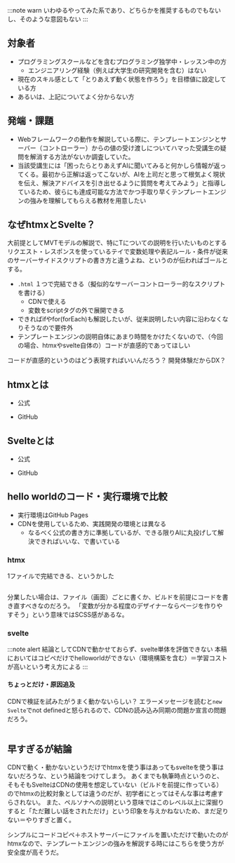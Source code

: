 :::note warn
いわゆるやってみた系であり、どちらかを推奨するものでもないし、そのような意図もない
:::

## 対象者
- プログラミングスクールなどを含むプログラミング独学中・レッスン中の方
  - エンジニアリング経験（例えば大学生の研究開発を含む）はない
- 現在のスキル感として「とりあえず動く状態を作ろう」を目標値に設定している方
- あるいは、上記についてよく分からない方

## 発端・課題
- Webフレームワークの動作を解説している際に、テンプレートエンジンとサーバー（コントローラー）からの値の受け渡しについてハマった受講生の疑問を解消する方法がないか調査していた。
- 当該受講生には「困ったらとりあえずAIに聞いてみると何かしら情報が返ってくる。最初から正解は返ってこないが、AIを上司だと思って根気よく現状を伝え、解決アドバイスを引き出せるように質問を考えてみよう」と指導しているため、彼らにも達成可能な方法でかつ手取り早くテンプレートエンジンの強みを理解してもらえる教材を用意したい

## なぜhtmxとSvelte？
大前提としてMVTモデルの解説で、特にTについての説明を行いたいものとする
リクエスト・レスポンスを使っているテイで変数処理や表記ルール・条件が従来のサーバーサイドスクリプトの書き方と違うよね、というのが伝わればゴールとする。

- `.html` １つで完結できる（擬似的なサーバーコントローラー的なスクリプトを書ける）
  - CDNで使える
  - 変数をscriptタグの外で展開できる
- できればifやfor(forEach)も解説したいが、従来説明したい内容に沿わなくなりそうなので要件外
- テンプレートエンジンの説明自体にあまり時間をかけたくないので、（今回の場合、htmxやsvelte自体の）コードが直感的であってほしい

コードが直感的というのはどう表現すればいいんだろう？
開発体験だからDX？

## htmxとは
- 公式



- GitHub



## Svelteとは
- 公式



- GitHub



## hello worldのコード・実行環境で比較
- 実行環境はGitHub Pages
- CDNを使用しているため、実践開発の環境とは異なる
  - なるべく公式の書き方に準拠しているが、できる限りAIに丸投げして解決できればいいな、で書いている

### htmx
1ファイルで完結できる、というかした

```

```

分業したい場合は、ファイル（画面）ごとに書くか、ビルドを前提にコードを書き直すべきなのだろう。
「変数が分かる程度のデザイナーならページを作りやすそう」という意味ではSCSS感があるな。



### svelte
:::note alert
結論としてCDNで動かせておらず、svelte単体を評価できない
本稿においてはコピペだけでhelloworldができない（環境構築を含む）＝学習コストが高いという考え方による
:::

#### ちょっとだけ・原因追及
CDNで検証を試みたがうまく動かないらしい？
エラーメッセージを読むと`new Svelte`でnot definedと怒られるので、CDNの読み込み同期の問題か宣言の問題だろう。

```

```



## 早すぎるが結論
CDNで動く・動かないというだけでhtmxを使う事はあってもsvelteを使う事はないだろうな、という結論をつけてしまう。
あくまでも執筆時点というのと、そもそもSvelteはCDNの使用を想定していない（ビルドを前提に作っている）のでhtmxの比較対象としては違うのだが、初学者にとってはそんな事は考慮すらされない。
また、ペルソナへの説明という意味ではこのレベル以上に深掘りすると「ただ難しい話をされただけ」という印象を与えかねないため、まだ足りない＝やりすぎと置く。

シンプルにコードコピペ＋ホストサーバーにファイルを置いただけで動いたのがhtmxなので、テンプレートエンジンの強みを解説する時にはこちらを使う方が安全度が高そうだ。
